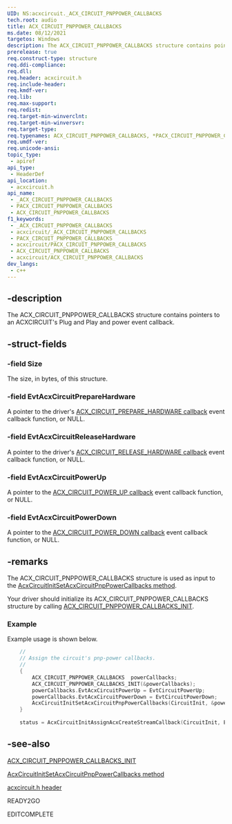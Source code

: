 ```yaml
---
UID: NS:acxcircuit._ACX_CIRCUIT_PNPPOWER_CALLBACKS
tech.root: audio
title: ACX_CIRCUIT_PNPPOWER_CALLBACKS
ms.date: 08/12/2021
targetos: Windows
description: The ACX_CIRCUIT_PNPPOWER_CALLBACKS structure contains pointers to an ACXCIRCUIT's Plug and Play and power event callback functions.
prerelease: true
req.construct-type: structure
req.ddi-compliance: 
req.dll: 
req.header: acxcircuit.h
req.include-header: 
req.kmdf-ver: 
req.lib: 
req.max-support: 
req.redist: 
req.target-min-winverclnt: 
req.target-min-winversvr: 
req.target-type: 
req.typenames: ACX_CIRCUIT_PNPPOWER_CALLBACKS, *PACX_CIRCUIT_PNPPOWER_CALLBACKS
req.umdf-ver: 
req.unicode-ansi: 
topic_type:
 - apiref
api_type:
 - HeaderDef
api_location:
 - acxcircuit.h
api_name:
 - _ACX_CIRCUIT_PNPPOWER_CALLBACKS
 - PACX_CIRCUIT_PNPPOWER_CALLBACKS
 - ACX_CIRCUIT_PNPPOWER_CALLBACKS
f1_keywords:
 - _ACX_CIRCUIT_PNPPOWER_CALLBACKS
 - acxcircuit/_ACX_CIRCUIT_PNPPOWER_CALLBACKS
 - PACX_CIRCUIT_PNPPOWER_CALLBACKS
 - acxcircuit/PACX_CIRCUIT_PNPPOWER_CALLBACKS
 - ACX_CIRCUIT_PNPPOWER_CALLBACKS
 - acxcircuit/ACX_CIRCUIT_PNPPOWER_CALLBACKS
dev_langs:
 - c++
---
```


## -description

The ACX_CIRCUIT_PNPPOWER_CALLBACKS structure contains pointers to an ACXCIRCUIT's Plug and Play and power event callback.

## -struct-fields

### -field Size

The size, in bytes, of this structure. 

### -field EvtAcxCircuitPrepareHardware

A pointer to the driver's [ACX_CIRCUIT_PREPARE_HARDWARE callback](nc-acxcircuit-evt_acx_factory_circuit_prepare_hardware.md) event callback function, or NULL.

### -field EvtAcxCircuitReleaseHardware

A pointer to the driver's [ACX_CIRCUIT_RELEASE_HARDWARE callback](nc-acxcircuit-evt_acx_factory_circuit_release_hardware.md) event callback function, or NULL.

### -field EvtAcxCircuitPowerUp

A pointer to the [ACX_CIRCUIT_POWER_UP callback](nc-acxcircuit-evt_acx_factory_circuit_power_up.md) event callback function, or NULL.

### -field EvtAcxCircuitPowerDown

A pointer to the [ACX_CIRCUIT_POWER_DOWN callback](nc-acxcircuit-evt_acx_factory_circuit_power_down.md) event callback function, or NULL.

## -remarks

The ACX_CIRCUIT_PNPPOWER_CALLBACKS structure is used as input to the [AcxCircuitInitSetAcxCircuitPnpPowerCallbacks method](nf-acxcircuit-acxcircuitinitsetacxcircuitpnppowercallbacks.md).

Your driver should initialize its ACX_CIRCUIT_PNPPOWER_CALLBACKS structure by calling [ACX_CIRCUIT_PNPPOWER_CALLBACKS_INIT](nf-acxcircuit-acx_circuit_pnppower_callbacks_init.md).

### Example

Example usage is shown below.

```cpp
    //
    // Assign the circuit's pnp-power callbacks.
    //
    {
        ACX_CIRCUIT_PNPPOWER_CALLBACKS  powerCallbacks;
        ACX_CIRCUIT_PNPPOWER_CALLBACKS_INIT(&powerCallbacks);
        powerCallbacks.EvtAcxCircuitPowerUp = EvtCircuitPowerUp;
        powerCallbacks.EvtAcxCircuitPowerDown = EvtCircuitPowerDown;
        AcxCircuitInitSetAcxCircuitPnpPowerCallbacks(CircuitInit, &powerCallbacks);
    }
    
    status = AcxCircuitInitAssignAcxCreateStreamCallback(CircuitInit, EvtCircuitCreateStream);
```

## -see-also

[ACX_CIRCUIT_PNPPOWER_CALLBACKS_INIT](nf-acxcircuit-acx_circuit_pnppower_callbacks_init.md)

[AcxCircuitInitSetAcxCircuitPnpPowerCallbacks method](nf-acxcircuit-acxcircuitinitsetacxcircuitpnppowercallbacks.md)

[acxcircuit.h header](index.md)

READY2GO

EDITCOMPLETE